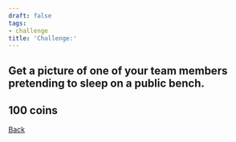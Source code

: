 ```yaml
---
draft: false
tags:
- challenge
title: 'Challenge:'
---
```

## Get a picture of one of your team members pretending to sleep on a public bench.
## 100 coins
[Back](/jetlag) 
